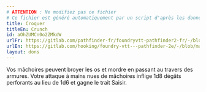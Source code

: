 ```yaml
---
# ATTENTION : Ne modifiez pas ce fichier
# Ce fichier est généré automatiquement par un script d'après les données du module Foundry VTT officiel et de sa traduction
title: Croquer
titleEn: Crunch
id: aOhZUMCn0o2ZMkdW
urlFr: https://gitlab.com/pathfinder-fr/foundryvtt-pathfinder2-fr/-/blob/master/data/feats/aOhZUMCn0o2ZMkdW.htm
urlEn: https://gitlab.com/hooking/foundry-vtt---pathfinder-2e/-/blob/master/packs/data/feats.db/crunch.json
layout: dons
---
```

Vos mâchoires peuvent broyer les os et mordre en passant au travers des armures. Votre attaque à mains nues de mâchoires inflige 1d8 dégâts perforants au lieu de 1d6 et gagne le trait Saisir.
